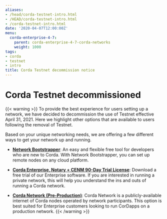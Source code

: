 ```yaml
---
aliases:
- /head/corda-testnet-intro.html
- /HEAD/corda-testnet-intro.html
- /corda-testnet-intro.html
date: '2020-04-07T12:00:00Z'
menu:
  corda-enterprise-4-7:
    parent: corda-enterprise-4-7-corda-networks
    weight: 1000
tags:
- corda
- testnet
- intro
title: Corda Testnet decommission notice
---
```


# Corda Testnet decommissioned

{{< warning >}}
To provide the best experience for users setting up a network, we have decided to decommission the use of Testnet effective April 31, 2021. Here we highlight other options that are available to users following the removal of Testnet.

Based on your unique networking needs, we are offering a few different ways to get your network up and running.

* **[Network Bootstrapper](../network-bootstrapper.md)**: An easy and flexible free tool for developers who are new to Corda. With Network Bootstrapper, you can set up remote nodes on any cloud platform.

* **[Corda Enterprise, Notary + CENM 90-Day Trial License](https://customerhub.r3.com/s/sign-up)**: Download a free trial of our Enterprise software. If you are interested in running a private network, this will help you understand the ins and outs of running a Corda network.

* **[Corda Network (Pre-Production)](https://corda.network/)**: Corda Network is a publicly-available internet of Corda nodes operated by network participants. This option is best suited for Enterprise customers looking to run CorDapps on a production network.
{{< /warning >}}
